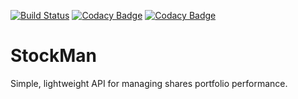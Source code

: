 [![Build Status](https://travis-ci.org/rlichszteld/stockman.svg?branch=develop)](https://travis-ci.org/rlichszteld/stockman)
[![Codacy Badge](https://api.codacy.com/project/badge/Grade/fd0a78399d41407aa7be55bfbf32c7c1)](https://www.codacy.com/manual/rlichszteld/stockman?utm_source=github.com&amp;utm_medium=referral&amp;utm_content=rlichszteld/stockman&amp;utm_campaign=Badge_Grade)
[![Codacy Badge](https://api.codacy.com/project/badge/Coverage/fd0a78399d41407aa7be55bfbf32c7c1)](https://www.codacy.com/manual/rlichszteld/stockman?utm_source=github.com&utm_medium=referral&utm_content=rlichszteld/stockman&utm_campaign=Badge_Coverage)

# StockMan

Simple, lightweight API for managing shares portfolio performance. 

